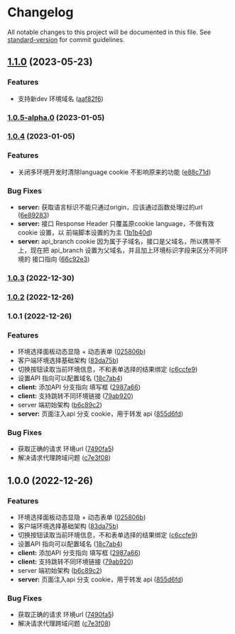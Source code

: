 # Changelog

All notable changes to this project will be documented in this file. See [standard-version](https://github.com/conventional-changelog/standard-version) for commit guidelines.

## [1.1.0](https://github.com/zhuwei-ones/whistle.wisdom-dev/compare/v1.0.5-alpha.0...v1.1.0) (2023-05-23)


### Features

* 支持新dev 环境域名 ([aaf82f6](https://github.com/zhuwei-ones/whistle.wisdom-dev/commit/aaf82f656db83a8234cff6af26105b6df8d2de93))

### [1.0.5-alpha.0](https://github.com/zhuwei-ones/whistle.wisdom-dev/compare/v1.0.4...v1.0.5-alpha.0) (2023-01-05)

### [1.0.4](https://github.com/zhuwei-ones/whistle.wisdom-dev/compare/v1.0.3...v1.0.4) (2023-01-05)


### Features

* 关闭多环境开发时清除language cookie 不影响原来的功能 ([e88c71d](https://github.com/zhuwei-ones/whistle.wisdom-dev/commit/e88c71de221fe5d6ee354ed64a504410aeca1bf3))


### Bug Fixes

* **server:** 获取语言标识不能只通过origin，应该通过函数处理过的url ([6e89283](https://github.com/zhuwei-ones/whistle.wisdom-dev/commit/6e89283fafefa05d9eccfe360e05480a3500cec8))
* **server:** 接口 Response Header 只覆盖原cookie language，不做有效cookie 设置，以 前端脚本设置的为主 ([1b1b40d](https://github.com/zhuwei-ones/whistle.wisdom-dev/commit/1b1b40dde00e243ca3b47044ff1cf125f1d686c7))
* **server:** api_branch cookie 因为属于子域名，接口是父域名，所以携带不上，现在把 api_branch 设置为父域名，并且加上环境标识字段来区分不同环境的 接口指向 ([66c92e3](https://github.com/zhuwei-ones/whistle.wisdom-dev/commit/66c92e3f0d2340c3241fae7b50d0f951e6b6f2e2))

### [1.0.3](https://github.com/zhuwei-ones/whistle.wisdom-dev/compare/v1.0.2...v1.0.3) (2022-12-30)

### [1.0.2](https://github.com/zhuwei-ones/whistle.wisdom-dev/compare/v1.0.1...v1.0.2) (2022-12-26)

### 1.0.1 (2022-12-26)


### Features

* 环境选择面板动态显隐 + 动态表单 ([025806b](https://github.com/zhuwei-ones/whistle.wisdom-dev/commit/025806ba80c9b649ea1dd82958c4f9b9a9607b0a))
* 客户端环境选择基础架构 ([83da75b](https://github.com/zhuwei-ones/whistle.wisdom-dev/commit/83da75bac9c42d697a5ec1dc62cf71f0954dd9a5))
* 切换按钮读取当前环境信息，不和表单选择的结果绑定 ([c6ccfe9](https://github.com/zhuwei-ones/whistle.wisdom-dev/commit/c6ccfe913d2f30f0b414e08162558885f77ce53f))
* 设置API 指向可以配置域名 ([18c7ab4](https://github.com/zhuwei-ones/whistle.wisdom-dev/commit/18c7ab4de3b9e187911554363c0926ecfdf2410d))
* **client:** 添加API 分支指向 填写框 ([2987a66](https://github.com/zhuwei-ones/whistle.wisdom-dev/commit/2987a661e786ff631e4ac2fd1817aec1d46175a7))
* **client:** 支持跳转不同环境链接 ([79ab920](https://github.com/zhuwei-ones/whistle.wisdom-dev/commit/79ab920eb2dfca6c1e7eea5d12e259076805d36c))
* server 端初始架构 ([b6c89c2](https://github.com/zhuwei-ones/whistle.wisdom-dev/commit/b6c89c22f5661b48630dd2e288c513c8cc44a705))
* **server:** 页面注入api 分支 cookie，用于转发 api ([855d6fd](https://github.com/zhuwei-ones/whistle.wisdom-dev/commit/855d6fdac9e46f56fe77e678bf81aedae0961980))


### Bug Fixes

* 获取正确的请求 环境url ([7490fa5](https://github.com/zhuwei-ones/whistle.wisdom-dev/commit/7490fa54f2dfeefb0e1372e4b96c8bdac514ffc2))
* 解决请求代理跨域问题 ([c7e3f08](https://github.com/zhuwei-ones/whistle.wisdom-dev/commit/c7e3f08044d623e1f143f3c5212c0e9cb298a44e))

## 1.0.0 (2022-12-26)


### Features

* 环境选择面板动态显隐 + 动态表单 ([025806b](https://github.com/zhuwei-ones/whistle.wisdom-dev/commit/025806ba80c9b649ea1dd82958c4f9b9a9607b0a))
* 客户端环境选择基础架构 ([83da75b](https://github.com/zhuwei-ones/whistle.wisdom-dev/commit/83da75bac9c42d697a5ec1dc62cf71f0954dd9a5))
* 切换按钮读取当前环境信息，不和表单选择的结果绑定 ([c6ccfe9](https://github.com/zhuwei-ones/whistle.wisdom-dev/commit/c6ccfe913d2f30f0b414e08162558885f77ce53f))
* 设置API 指向可以配置域名 ([18c7ab4](https://github.com/zhuwei-ones/whistle.wisdom-dev/commit/18c7ab4de3b9e187911554363c0926ecfdf2410d))
* **client:** 添加API 分支指向 填写框 ([2987a66](https://github.com/zhuwei-ones/whistle.wisdom-dev/commit/2987a661e786ff631e4ac2fd1817aec1d46175a7))
* **client:** 支持跳转不同环境链接 ([79ab920](https://github.com/zhuwei-ones/whistle.wisdom-dev/commit/79ab920eb2dfca6c1e7eea5d12e259076805d36c))
* server 端初始架构 ([b6c89c2](https://github.com/zhuwei-ones/whistle.wisdom-dev/commit/b6c89c22f5661b48630dd2e288c513c8cc44a705))
* **server:** 页面注入api 分支 cookie，用于转发 api ([855d6fd](https://github.com/zhuwei-ones/whistle.wisdom-dev/commit/855d6fdac9e46f56fe77e678bf81aedae0961980))


### Bug Fixes

* 获取正确的请求 环境url ([7490fa5](https://github.com/zhuwei-ones/whistle.wisdom-dev/commit/7490fa54f2dfeefb0e1372e4b96c8bdac514ffc2))
* 解决请求代理跨域问题 ([c7e3f08](https://github.com/zhuwei-ones/whistle.wisdom-dev/commit/c7e3f08044d623e1f143f3c5212c0e9cb298a44e))

